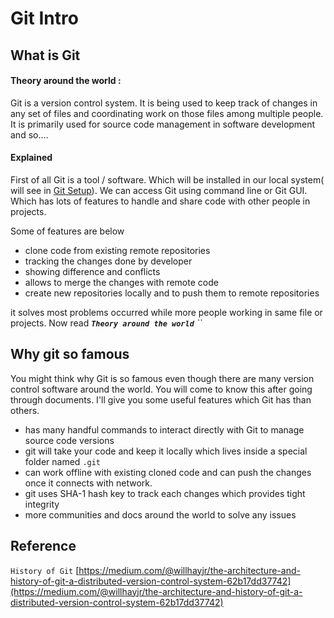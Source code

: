 # Git Intro

## What is Git

#### Theory around the world :

Git is a version control system. It is being used to keep track of changes in any set of files and coordinating work on those files among multiple people. It is primarily used for source code management in software development and so....

#### Explained

First of all Git is a tool / software. Which will be installed in our local system\( will see in [Git Setup](git-setup/)\). We  can access Git using command line or Git GUI. Which has lots of features to handle and share code with other people in projects.

Some of features are below

* clone code from existing remote repositories 
* tracking the changes done by developer
* showing difference and conflicts
* allows to merge the changes with remote code
* create new repositories locally and to push them to remote repositories

it solves most problems occurred while more people working in same file or projects. Now read _**`Theory around the world`** ``_

## Why git so famous

You might think why Git is so famous even though there are many version control software around the world. You will come to know this after going through documents. I'll give you some useful features which Git has than others.

* has many handful commands to interact directly with Git to manage source code versions 
* git will take your code and keep it locally which lives inside a special folder named `.git`
* can work offline with existing cloned code and can push the changes once it connects with network.
* git uses SHA-1 hash key to track each changes which provides tight integrity
* more communities and docs around the world to solve any issues

## Reference

`History of Git`  [https://medium.com/@willhayjr/the-architecture-and-history-of-git-a-distributed-version-control-system-62b17dd37742](https://medium.com/@willhayjr/the-architecture-and-history-of-git-a-distributed-version-control-system-62b17dd37742)

